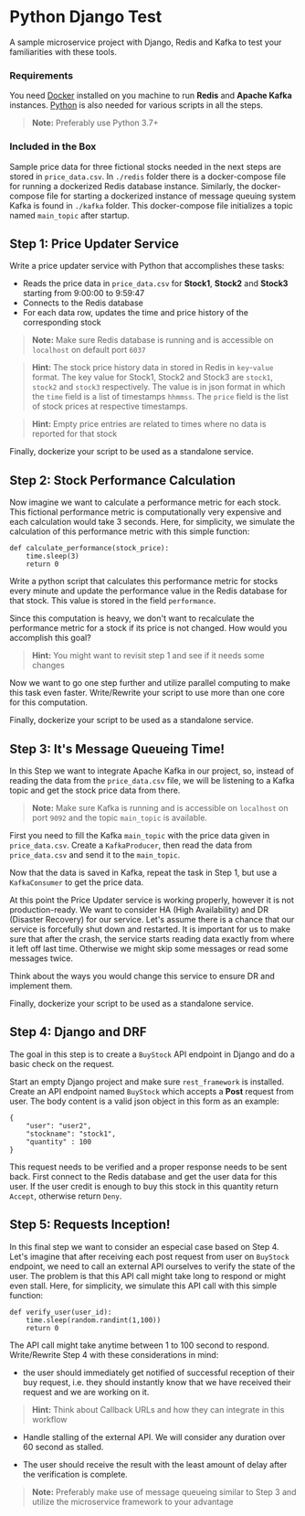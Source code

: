 
# Python Django Test
A sample microservice project with Django, Redis and Kafka to test your familiarities with these tools.

### Requirements

You need [Docker](https://docs.docker.com/get-docker/) installed on you machine to run **Redis** and **Apache Kafka** instances. [Python](https://www.python.org/downloads/) is also needed for various scripts in all the steps.

> **Note:** Preferably use Python 3.7+

### Included in the Box

Sample price data for three fictional stocks needed in the next steps are stored in `price_data.csv`. In `./redis` folder there is a docker-compose file for running a dockerized Redis database instance. Similarly, the docker-compose file for starting a dockerized instance of message queuing system Kafka is found in `./kafka` folder. This docker-compose file initializes a topic named `main_topic` after startup.

## Step 1: Price Updater Service

Write a price updater service with Python that accomplishes these tasks:

- Reads the price data in `price_data.csv` for **Stock1**, **Stock2** and **Stock3** starting from 9:00:00 to 9:59:47
- Connects to the Redis database
- For each data row, updates the time and price history of the corresponding stock 

> **Note:** Make sure Redis database is running and is accessible on `localhost` on default port `6037`

> **Hint:** The stock price history data in stored in Redis in `key`-`value` format. The key value for Stock1, Stock2 and Stock3 are `stock1`, `stock2` and `stock3` respectively. The value is in json format in which the `time` field is a list of timestamps `hhmmss`. The `price`	field is the list of stock prices at respective timestamps.

> **Hint:** Empty price entries are related to times where no data is reported for that stock

Finally, dockerize your script to be used as a standalone service.

## Step 2: Stock Performance Calculation

Now imagine we want to calculate a performance metric for each stock. This fictional performance metric is computationally very expensive and each calculation would take 3 seconds. Here, for simplicity, we simulate the calculation of this performance metric with this simple function:

```
def calculate_performance(stock_price):
	time.sleep(3)
	return 0
```
Write a python script that calculates this performance metric for stocks every minute and update the performance value in the Redis database for that stock. This value is stored in the field `performance`.  

Since this computation is heavy, we don't want to recalculate the performance metric for a stock if its price is not changed. How would you accomplish this goal? 

> **Hint:** You might want to revisit step 1 and see if it needs some changes

Now we want to go one step further and utilize parallel computing to make this task even faster. Write/Rewrite your script to use more than one core for this computation. 

Finally, dockerize your script to be used as a standalone service.

## Step 3: It's Message Queueing Time!

In this Step we want to integrate Apache Kafka in our project, so, instead of reading the data from the  `price_data.csv` file, we will be listening to a Kafka topic and get the stock price data from there. 

> **Note:** Make sure Kafka is running and is accessible on `localhost` on port `9092` and the topic `main_topic` is available.

First you need to fill the Kafka `main_topic` with the price data given in `price_data.csv`. Create a `KafkaProducer`, then read the data from  `price_data.csv` and send it to the `main_topic`.

Now that the data is saved in Kafka, repeat the task in Step 1, but use a `KafkaConsumer` to get the price data.

At this point the Price Updater service is working properly, however it is not production-ready. We want to consider HA (High Availability) and DR (Disaster Recovery) for our service. Let's assume there is a chance that our service is forcefully shut down and restarted. It is important for us to make sure that after the crash, the service starts reading data exactly from where it left off last time. Otherwise we might skip some messages or read some messages twice. 

Think about the ways you would change this service to ensure DR and implement them. 

Finally, dockerize your script to be used as a standalone service.

## Step 4: Django and DRF

The goal in this step is to create a `BuyStock` API endpoint in Django and do a basic check on the request.

Start an empty Django project and make sure `rest_framework` is installed. Create an API endpoint named `BuyStock` which accepts a **Post** request  from user. The body content is a valid json object in this form as an example:

```
{ 
	"user": "user2", 
	"stockname": "stock1", 
	"quantity" : 100 
}
```
This request needs to be verified and a proper response needs to be sent back. 
First connect to the Redis database and get the user data for this user. If the user credit is enough to buy this stock in this quantity return `Accept`, otherwise return `Deny`.

## Step 5: Requests Inception!

In this final step we want to consider an especial case based on Step 4. Let's imagine that after receiving each post request from user on `BuyStock` endpoint, we need to call an external API ourselves to verify the state of the user. The problem is that this API call might take long to respond or might even stall. Here, for simplicity, we simulate this API call with this simple function:

```
def verify_user(user_id):
	time.sleep(random.randint(1,100))
	return 0
```
The API call might take anytime between 1 to 100 second to respond. Write/Rewrite Step 4 with these considerations in mind:

- the user should immediately get notified of successful reception of their buy request, i.e. they should instantly know that we have received their request and we are working on it. 

> **Hint:** Think about Callback URLs and how they can integrate in this workflow

- Handle stalling of the external API. We will consider any duration over 60 second as stalled.

- The user should receive the result with the least amount of delay after the verification is complete.

> **Note:** Preferably make use of message queueing similar to Step 3 and utilize the microservice framework to your advantage